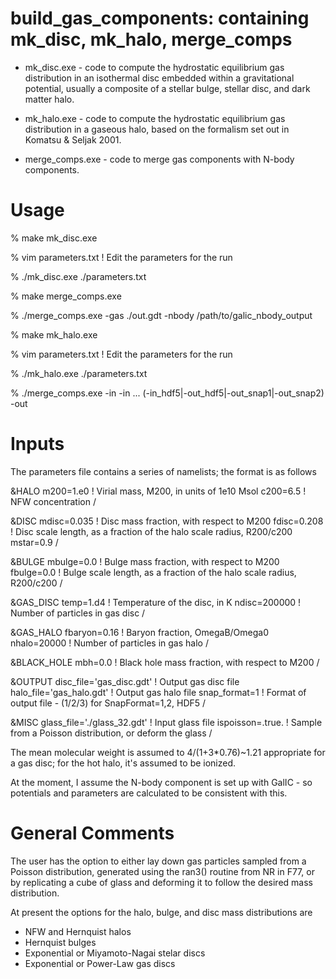 build_gas_components: containing mk_disc, mk_halo, merge_comps
==============================================================

* mk_disc.exe - code to compute the hydrostatic equilibrium gas 
distribution in an isothermal disc embedded within a gravitational
potential, usually a composite of a stellar bulge, stellar disc, and 
dark matter halo. 

* mk_halo.exe - code to compute the hydrostatic equilibrium gas
distribution in a gaseous halo, based on the formalism set out
in Komatsu & Seljak 2001.

* merge_comps.exe - code to merge gas components with N-body
components.

Usage
=====

% make mk_disc.exe

% vim parameters.txt       ! Edit the parameters for the run

% ./mk_disc.exe ./parameters.txt

% make merge_comps.exe 

% ./merge_comps.exe -gas ./out.gdt -nbody /path/to/galic_nbody_output

% make mk_halo.exe

% vim parameters.txt       ! Edit the parameters for the run

% ./mk_halo.exe ./parameters.txt

% ./merge_comps.exe -in <file1> -in <file2> ... (-in_hdf5|-out_hdf5|-out_snap1|-out_snap2) -out <file>

Inputs
======

The parameters file contains a series of namelists; the format is as follows

&HALO
m200=1.e0               ! Virial mass, M200, in units of 1e10 Msol
c200=6.5                ! NFW concentration
/

&DISC
mdisc=0.035             ! Disc mass fraction, with respect to M200
fdisc=0.208             ! Disc scale length, as a fraction of the halo scale radius, R200/c200
mstar=0.9
/

&BULGE
mbulge=0.0              ! Bulge mass fraction, with respect to M200              
fbulge=0.0              ! Bulge scale length, as a fraction of the halo scale radius, R200/c200
/

&GAS_DISC
temp=1.d4               ! Temperature of the disc, in K
ndisc=200000            ! Number of particles in gas disc
/

&GAS_HALO
fbaryon=0.16            ! Baryon fraction, OmegaB/Omega0
nhalo=20000             ! Number of particles in gas halo
/

&BLACK_HOLE
mbh=0.0                 ! Black hole mass fraction, with respect to M200
/

&OUTPUT
disc_file='gas_disc.gdt'       ! Output gas disc file
halo_file='gas_halo.gdt'       ! Output gas halo file
snap_format=1                  ! Format of output file - (1/2/3) for SnapFormat=1,2, HDF5
/

&MISC
glass_file='./glass_32.gdt'    ! Input glass file
ispoisson=.true.               ! Sample from a Poisson distribution, or deform the glass
/

The mean molecular weight is assumed to 4/(1+3*0.76)~1.21 appropriate for a gas disc; 
for the hot halo, it's assumed to be ionized.

At the moment, I assume the N-body component is set up with GalIC - so potentials and 
parameters are calculated to be consistent with this.

General Comments
================

The user has the option to either lay down gas particles sampled
from a Poisson distribution, generated using the ran3() routine from
NR in F77, or by replicating a cube of glass and deforming it to 
follow the desired mass distribution.

At present the options for the halo, bulge, and disc mass distributions
are

* NFW and Hernquist halos
* Hernquist bulges
* Exponential or Miyamoto-Nagai stelar discs
* Exponential or Power-Law gas discs
